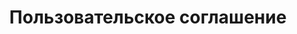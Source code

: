 ﻿---
permalink: user-privace
layout: theme
title: 'Пользовательское соглашение'
description: 'Пользовательское соглашение'
---